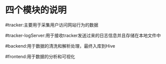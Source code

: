 # 四个模块的说明

#tracker:主要用于采集用户访问网站行为的数据

#tracker-logServer:用于接收tracker发送过来的日志信息并且存储在本地文件中

#backend:用于数据的清洗和解析处理，最终入库到Hive

#frontend:用于数据的分析和可视化

